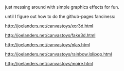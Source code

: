just messing around with simple graphics effects for fun.

until I figure out how to do the github-pages fanciness:

http://joelanders.net/canvastoys/xor3d.html

http://joelanders.net/canvastoys/fake3d.html

http://joelanders.net/canvastoys/plas.html

http://joelanders.net/canvastoys/rainbow.lolipop.html

http://joelanders.net/canvastoys/moire.html
